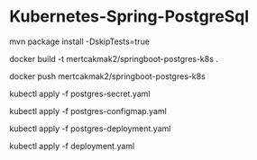 # Kubernetes-Spring-PostgreSql

mvn package install -DskipTests=true

docker build -t mertcakmak2/springboot-postgres-k8s .

docker push mertcakmak2/springboot-postgres-k8s

kubectl apply -f postgres-secret.yaml

kubectl apply -f postgres-configmap.yaml

kubectl apply -f postgres-deployment.yaml

kubectl apply -f deployment.yaml
